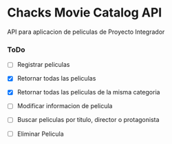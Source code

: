 # Chacks Movie Catalog API
API para aplicacion de peliculas de Proyecto Integrador

### ToDo

- [ ] Registrar peliculas
- [x] Retornar todas las peliculas
- [x] Retornar todas las peliculas de la misma categoria
- [ ] Modificar informacion de pelicula
- [ ] Buscar peliculas por titulo, director o protagonista
- [ ] Eliminar Pelicula

